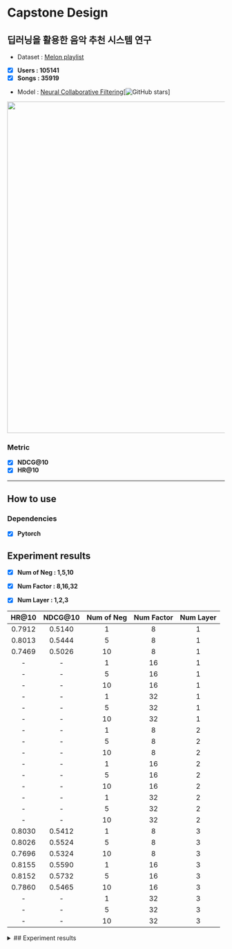 # Capstone Design
## 딥러닝을 활용한 음악 추천 시스템 연구<br>
* Dataset : [Melon playlist](https://arena.kakao.com/c/8)
- [x] **Users : 105141** 
- [x] **Songs : 35919**  <br>
* Model : [Neural Collaborative Filtering](https://arxiv.org/abs/1708.05031)[![GitHub stars](https://img.shields.io/github/stars/hexiangnan/neural_collaborative_filtering.svg?logo=github&label=Stars)]
<img width='768' src='https://user-images.githubusercontent.com/52492949/98676852-7edb3700-239f-11eb-91e3-e6f40c2ece45.png'>

### Metric 

- [x] **NDCG@10**
- [x] **HR@10** 

---

## How to use 

### Dependencies

- [x] **Pytorch** 


## Experiment results

- [x] **Num of Neg : 1,5,10**<br> 
>
- [x] **Num Factor : 8,16,32**<br> 
>
- [x] **Num Layer : 1,2,3**<br>

| HR@10 | NDCG@10 | Num of Neg | Num Factor | Num Layer |
|:-----:|:-------:|:----------:|:----------:|:---------:|
| 0.7912|   0.5140|      1     |      8     |     1     |
| 0.8013|   0.5444|      5     |      8     |     1     |
| 0.7469|   0.5026|      10    |      8     |     1     |
| -     |  -      |      1     |      16    |     1     |
| -     |  -      |      5     |      16    |     1     |
| -     |  -      |      10    |      16    |     1     |
| -     |  -      |      1     |      32    |     1     |
| -     |  -      |      5     |      32    |     1     |
| -     |  -      |      10    |      32    |     1     |
| -     |  -      |      1     |      8     |     2     |
| -     |  -      |      5     |      8     |     2     |
| -     |  -      |      10    |      8     |     2     |
| -     |  -      |      1     |      16    |     2     |
| -     |  -      |      5     |      16    |     2     |
| -     |  -      |      10    |      16    |     2     |
| -     |  -      |      1     |      32    |     2     |
| -     |  -      |      5     |      32    |     2     |
| -     |  -      |      10    |      32    |     2     |
| 0.8030|   0.5412|      1     |      8     |     3     |
| 0.8026|   0.5524|      5     |      8     |     3     |
| 0.7696|   0.5324|      10    |      8     |     3     |
| 0.8155|   0.5590|      1     |      16    |     3     |
| 0.8152|   0.5732|      5     |      16    |     3     |
| 0.7860|   0.5465|      10    |      16    |     3     |
| -     |  -      |      1     |      32    |     3     |
| -     |  -      |      5     |      32    |     3     |
| -     |  -      |      10    |      32    |     3     |




<details>
<summary> ## Experiment results </summary>
<div markdown="1">

| HR@10 | NDCG@10 | Num of Neg | Num Factor | Num Layer |
|:-----:|:-------:|:----------:|:----------:|:---------:|
| 0.7912|   0.5140|      1     |      8     |     1     |
| 0.8013|   0.5444|      5     |      8     |     1     |
| 0.7469|   0.5026|      10    |      8     |     1     |
| -     |  -      |      1     |      16    |     1     |
| -     |  -      |      5     |      16    |     1     |
| -     |  -      |      10    |      16    |     1     |
| -     |  -      |      1     |      32    |     1     |
| -     |  -      |      5     |      32    |     1     |
| -     |  -      |      10    |      32    |     1     |
| -     |  -      |      1     |      8     |     2     |
| -     |  -      |      5     |      8     |     2     |
| -     |  -      |      10    |      8     |     2     |
| -     |  -      |      1     |      16    |     2     |
| -     |  -      |      5     |      16    |     2     |
| -     |  -      |      10    |      16    |     2     |
| -     |  -      |      1     |      32    |     2     |
| -     |  -      |      5     |      32    |     2     |
| -     |  -      |      10    |      32    |     2     |
| 0.8030|   0.5412|      1     |      8     |     3     |
| 0.8026|   0.5524|      5     |      8     |     3     |
| 0.7696|   0.5324|      10    |      8     |     3     |
| 0.8155|   0.5590|      1     |      16    |     3     |
| 0.8152|   0.5732|      5     |      16    |     3     |
| 0.7860|   0.5465|      10    |      16    |     3     |
| -     |  -      |      1     |      32    |     3     |
| -     |  -      |      5     |      32    |     3     |
| -     |  -      |      10    |      32    |     3     |

</div>
</details>